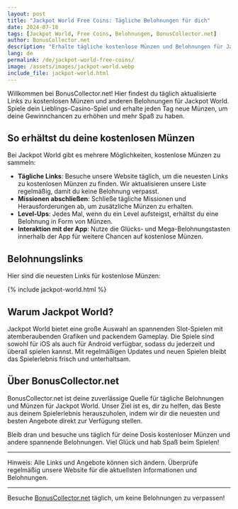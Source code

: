 ```yaml
---
layout: post
title: "Jackpot World Free Coins: Tägliche Belohnungen für dich"
date: 2024-07-18
tags: [Jackpot World, Free Coins, Belohnungen, BonusCollector.net]
author: BonusCollector.net
description: "Erhalte tägliche kostenlose Münzen und Belohnungen für Jackpot World. Bleib auf dem Laufenden mit den neuesten Angeboten."
lang: de
permalink: /de/jackpot-world-free-coins/
image: /assets/images/jackpot-world.webp
include_file: jackpot-world.html
---
```


Willkommen bei BonusCollector.net! Hier findest du täglich aktualisierte Links zu kostenlosen Münzen und anderen Belohnungen für Jackpot World. Spiele dein Lieblings-Casino-Spiel und erhalte jeden Tag neue Münzen, um deine Gewinnchancen zu erhöhen und mehr Spaß zu haben.

## So erhältst du deine kostenlosen Münzen

Bei Jackpot World gibt es mehrere Möglichkeiten, kostenlose Münzen zu sammeln:

- **Tägliche Links**: Besuche unsere Website täglich, um die neuesten Links zu kostenlosen Münzen zu finden. Wir aktualisieren unsere Liste regelmäßig, damit du keine Belohnung verpasst.
- **Missionen abschließen**: Schließe tägliche Missionen und Herausforderungen ab, um zusätzliche Münzen zu erhalten.
- **Level-Ups**: Jedes Mal, wenn du ein Level aufsteigst, erhältst du eine Belohnung in Form von Münzen.
- **Interaktion mit der App**: Nutze die Glücks- und Mega-Belohnungstasten innerhalb der App für weitere Chancen auf kostenlose Münzen.

## Belohnungslinks

Hier sind die neuesten Links für kostenlose Münzen:

{% include jackpot-world.html %}

## Warum Jackpot World?

Jackpot World bietet eine große Auswahl an spannenden Slot-Spielen mit atemberaubenden Grafiken und packendem Gameplay. Die Spiele sind sowohl für iOS als auch für Android verfügbar, sodass du jederzeit und überall spielen kannst. Mit regelmäßigen Updates und neuen Spielen bleibt das Spielerlebnis frisch und unterhaltsam.

## Über BonusCollector.net

BonusCollector.net ist deine zuverlässige Quelle für tägliche Belohnungen und Münzen für Jackpot World. Unser Ziel ist es, dir zu helfen, das Beste aus deinem Spielerlebnis herauszuholen, indem wir dir die neuesten und besten Angebote direkt zur Verfügung stellen.

Bleib dran und besuche uns täglich für deine Dosis kostenloser Münzen und andere spannende Belohnungen. Viel Glück und hab Spaß beim Spielen!

---
Hinweis: Alle Links und Angebote können sich ändern. Überprüfe regelmäßig unsere Website für die aktuellsten Informationen und Belohnungen.

---

Besuche [BonusCollector.net](https://www.bonuscollector.net/de/) täglich, um keine Belohnungen zu verpassen!
